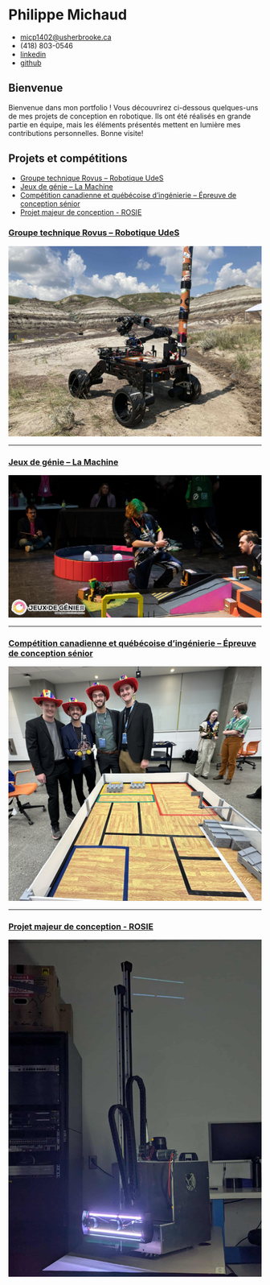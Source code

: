 # Philippe Michaud

- <micp1402@usherbrooke.ca>
- (418) 803-0546
- [linkedin](https://www.linkedin.com/in/pmichaud29/)
- [github](https://github.com/Pmichaud29)

## Bienvenue

Bienvenue dans mon portfolio ! Vous découvrirez ci-dessous quelques-uns de mes projets de conception en robotique. Ils ont été réalisés en grande partie en équipe, mais les éléments présentés mettent en lumière mes contributions personnelles. Bonne visite!

## Projets et compétitions

- [Groupe technique Rovus – Robotique UdeS](robotique-udes/robotique-udes)
- [Jeux de génie – La Machine](machine/machine)
- [Compétition canadienne et québécoise d’ingénierie – Épreuve de conception sénior](cqi-cci/cqi-cci)
- [Projet majeur de conception - ROSIE](pmc/pmc)

### [Groupe technique Rovus – Robotique UdeS](robotique-udes/robotique-udes)

<div style="display: flex; align-items: center;">
  <a href="robotique-udes/robotique-udes">
  <img src="robotique-udes/media/rover-2025.jpeg" alt="Rover à la compétition CIRC2024">
</a>
</div>

--------------------------------------------------------------------------------

### [Jeux de génie – La Machine](machine/machine)

<div style="display: flex; align-items: center;">
  <a href="machine/machine">
  <img src="machine/media/FB_IMG_1738640859633.jpg" alt="Machine JDG 2025">
</a>
</div>

--------------------------------------------------------------------------------

### [Compétition canadienne et québécoise d’ingénierie – Épreuve de conception sénior](cqi-cci/cqi-cci)

<div style="display: flex; align-items: center;">
  <a href="cqi-cci/cqi-cci">
  <img src="cqi-cci/media/cci-2024.jpg" alt="1er place à la compétition canadienne d'ingénierie 2024">
</a>
</div>

--------------------------------------------------------------------------------

### [Projet majeur de conception - ROSIE](pmc/pmc)

<div style="display: flex; align-items: center;">
  <a href="pmc/pmc">
  <img src="pmc/media/image-0.jpg" alt="Projet majeur de conception">
</a>
</div>
